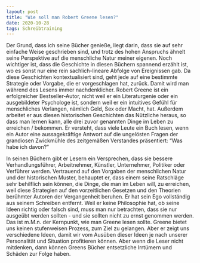 ```yaml
---
layout: post
title: "Wie soll man Robert Greene lesen?"
date: 2020-10-28
tags: Schreibtraining
---
```


Der Grund, dass ich seine Bücher genieße, liegt darin, dass sie auf sehr einfache Weise geschrieben sind, und trotz des hohen Anspruchs ähnelt seine Perspektive auf die menschliche Natur meiner eigenen. Noch wichtiger ist, dass die Geschichte in diesen Büchern spannend erzählt ist, wo es sonst nur eine rein sachlich-lineare Abfolge von Ereignissen gab. Da diese Geschichten kontextualisiert sind, geht jede auf eine bestimmte Strategie oder Vorgabe, die er vorgeschlagen hat, zurück. Damit wird man während des Lesens immer nachdenklicher. Robert Greene ist ein erfolgreicher Bestseller-Autor, nicht weil er ein Literaturgenie oder ein ausgebildeter Psychologe ist, sondern weil er ein intuitives Gefühl für menschliches Verlangen, nämlich Geld, Sex oder Macht, hat. Außerdem arbeitet er aus diesen historischen Geschichten das Nützliche heraus, so dass man lernen kann, alle drei zuvor genannten Dinge im Leben zu erreichen / bekommen. Er versteht, dass viele Leute ein Buch lesen, wenn ein Autor eine aussagekräftige Antwort auf die ungelösten Fragen der grandiosen Zwickmühle des zeitgemäßen Verstandes präsentiert: “Was habe ich davon?”

In seinen Büchern gibt er Lesern ein Versprechen, dass sie bessere Verhandlungsführer, Arbeitnehmer, Künstler, Unternehmer, Politiker oder Verführer werden. Vertrauend auf den Vorgaben der menschlichen Natur und der historischen Muster, behauptet er, dass einem seine Ratschläge sehr behilflich sein können, die Dinge, die man im Leben will, zu erreichen, weil diese Strategien auf den vorzeitlichen Gesetzen und den Theorien berühmter Autoren der Vergangenheit beruhen. Er hat sein Ego vollständig aus seinem Schreiben entfernt. Weil er keine Philosophie hat, ob seine Ideen richtig oder falsch sind, muss man nur betrachten, dass sie nur ausgeübt werden sollten - und sie sollten nicht zu ernst genommen werden. Das ist m.M.n. der Kernpunkt, wie man Greene lesen sollte. Greene bietet uns keinen stufenweisen Prozess, zum Ziel zu gelangen. Aber er zeigt uns verschiedene Ideen, damit wir vom Ausüben dieser Ideen je nach unserer Personalität und Situation profitieren können. Aber wenn die Leser nicht mitdenken, dann können Greens Bücher entsetzliche Irrtümern und Schäden zur Folge haben.
